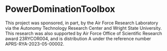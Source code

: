 # PowerDominationToolbox

This project was sponsored, in part, by the Air Force Research Laboratory via the Autonomy Technology Research Center and Wright State University.
This research was also supported by Air Force Office of Scientific Research award 23RYCOR004, and is distribution A under the reference number APRS-RYA-2023-05-00002.
